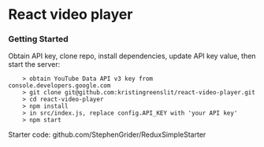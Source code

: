 # React video player

### Getting Started

Obtain API key, clone repo, install dependencies, update API key value, then start the server:

```
	> obtain YouTube Data API v3 key from console.developers.google.com
	> git clone git@github.com:kristingreenslit/react-video-player.git
	> cd react-video-player
	> npm install
	> in src/index.js, replace config.API_KEY with 'your API key'
	> npm start
```

Starter code: github.com/StephenGrider/ReduxSimpleStarter
